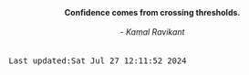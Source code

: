 
<div align="center"><b><span>Confidence comes from crossing thresholds.</span></b><br><br><i> - Kamal Ravikant</i></div>
<br><br><kbd>Last updated:Sat Jul 27 12:11:52 2024</kbd>